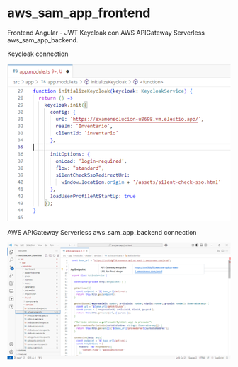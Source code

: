 # aws_sam_app_frontend
Frontend Angular - JWT Keycloak  con AWS APIGateway Serverless aws_sam_app_backend.

Keycloak connection

![Keycloak](Screenshot_2025-02-04_181941.png)


AWS APIGateway Serverless aws_sam_app_backend connection

![APIGateway](AWSApiGateway.png)
